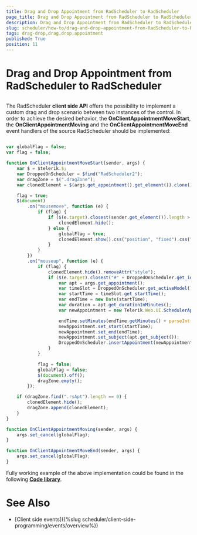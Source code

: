 ```yaml
---
title: Drag and Drop Appointment from RadScheduler to RadScheduler
page_title: Drag and Drop Appointment from RadScheduler to RadScheduler | RadScheduler for ASP.NET AJAX Documentation
description: Drag and Drop Appointment from RadScheduler to RadScheduler
slug: scheduler/how-to/drag-and-drop-appointment-from-RadScheduler-to-RadScheduler
tags: drag-drop,drag,drop,appointment
published: True
position: 11
---
```


# Drag and Drop Appointment from RadScheduler to RadScheduler


## 

The RadScheduler **client side API** offers the possibility to implement a custom drag and drop scenario between two instances of the control. In order to achieve the desired behavior, the **OnClientAppointmentMoveStart**, the **OnClientAppointmentMoving** and the **OnClientAppointmentMoveEnd** event handlers of the source RadScheduler should be implemented:

````JavaScript

var globalFlag = false;
var flag = false;

function OnClientAppointmentMoveStart(sender, args) {
    var $ = $telerik.$;
    var DroppedOnScheduler = $find("RadScheduler2");
    var dragZone = $(".dragZone");
    var clonedElement = $(args.get_appointment().get_element()).clone();

    flag = true;
    $(document)
        .on("mousemove", function (e) {
            if (flag) {
                if ($(e.target).closest(sender.get_element()).length > 0) {
                    clonedElement.hide();
                } else {
                    globalFlag = true;
                    clonedElement.show().css("position", "fixed").css("left", e.pageX + 5).css("top", e.pageY + 5);
                }
            }
        })
        .on("mouseup", function (e) {
            if (flag) {
                clonedElement.hide().removeAttr("style");
                if ($(e.target).closest("#" + DroppedOnScheduler.get_id()).length > 0) {
                    var apt = args.get_appointment();
                    var timeSlot = DroppedOnScheduler.get_activeModel().getTimeSlotFromDomElement(e.target);
                    var startTime = timeSlot.get_startTime();
                    var endTime = new Date(startTime);
                    var duration = apt.get_durationInMinutes();
                    var newAppointment = new Telerik.Web.UI.SchedulerAppointment();

                    endTime.setMinutes(endTime.getMinutes() + parseInt(duration));
                    newAppointment.set_start(startTime);
                    newAppointment.set_end(endTime);
                    newAppointment.set_subject(apt.get_subject());
                    DroppedOnScheduler.insertAppointment(newAppointment);
                }
            }

            flag = false;
            globalFlag = false;
            $(document).off();
            dragZone.empty();
        });

    if (dragZone.find(".rsApt").length == 0) {
        clonedElement.hide();
        dragZone.append(clonedElement);
    }
}

function OnClientAppointmentMoving(sender, args) {
    args.set_cancel(globalFlag);
}

function OnClientAppointmentMoveEnd(sender, args) {
    args.set_cancel(globalFlag);
}

````

Fully working example of the above implementation could be found in the following [**Code library**](http://www.telerik.com/support/code-library/drag-and-drop-appointment-from-radscheduler-to-radscheduler).

# See Also

 * [Client side events]({%slug scheduler/client-side-programming/events/overview%})

